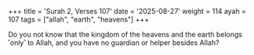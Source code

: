 +++
title = 'Surah 2, Verses 107'
date = '2025-08-27'
weight = 114
ayah = 107
tags = ["allah", "earth", "heavens"]
+++

Do you not know that the kingdom of the heavens and the earth belongs ˹only˺ to Allah, and you have no guardian or helper besides Allah?